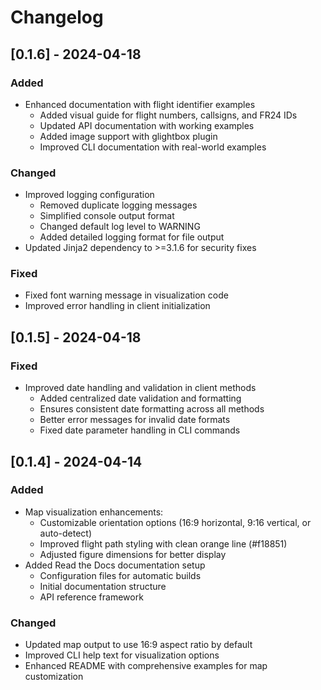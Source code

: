 # Changelog

## [0.1.6] - 2024-04-18

### Added
- Enhanced documentation with flight identifier examples
  - Added visual guide for flight numbers, callsigns, and FR24 IDs
  - Updated API documentation with working examples
  - Added image support with glightbox plugin
  - Improved CLI documentation with real-world examples

### Changed
- Improved logging configuration
  - Removed duplicate logging messages
  - Simplified console output format
  - Changed default log level to WARNING
  - Added detailed logging format for file output
- Updated Jinja2 dependency to >=3.1.6 for security fixes

### Fixed
- Fixed font warning message in visualization code
- Improved error handling in client initialization

## [0.1.5] - 2024-04-18

### Fixed
- Improved date handling and validation in client methods
  - Added centralized date validation and formatting
  - Ensures consistent date formatting across all methods
  - Better error messages for invalid date formats
  - Fixed date parameter handling in CLI commands

## [0.1.4] - 2024-04-14

### Added
- Map visualization enhancements:
  - Customizable orientation options (16:9 horizontal, 9:16 vertical, or auto-detect)
  - Improved flight path styling with clean orange line (#f18851)
  - Adjusted figure dimensions for better display
- Added Read the Docs documentation setup
  - Configuration files for automatic builds
  - Initial documentation structure
  - API reference framework

### Changed
- Updated map output to use 16:9 aspect ratio by default
- Improved CLI help text for visualization options
- Enhanced README with comprehensive examples for map customization 